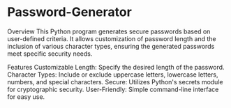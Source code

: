 # Password-Generator
Overview
This Python program generates secure passwords based on user-defined criteria. It allows customization of password length and the inclusion of various character types, ensuring the generated passwords meet specific security needs.

Features
Customizable Length: Specify the desired length of the password.
Character Types: Include or exclude uppercase letters, lowercase letters, numbers, and special characters.
Secure: Utilizes Python's secrets module for cryptographic security.
User-Friendly: Simple command-line interface for easy use.

